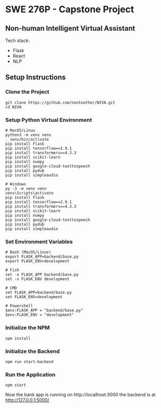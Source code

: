 # SWE 276P - Capstone Project
## Non-human Intelligent Virtual Assistant

Tech stack: 
- Flask
- React
- NLP

## Setup Instructions

### Clone the Project

```shell
git clone https://github.com/nontoother/NIVA.git
cd NIVA
```

### Setup Python Virtual Environment

```shell
# MacOS/Linux
python3 -m venv venv
. venv/bin/activate
pip install Flask
pip install tensorflow==2.9.1
pip install transformers==4.3.3
pip install scikit-learn
pip install numpy
pip install google-cloud-texttospeech
pip install pydub
pip install simpleaudio

# Windows
py -3 -m venv venv
venv\Scripts\activate
pip install Flask
pip install tensorflow==2.9.1
pip install transformers==4.3.3
pip install scikit-learn
pip install numpy
pip install google-cloud-texttospeech
pip install pydub
pip install simpleaudio
```

### Set Environment Variables

```shell
# Bash (MacOS/Linux)
export FLASK_APP=backend/base.py
export FLASK_ENV=development

# Fish
set -x FLASK_APP backend/base.py
set -x FLASK_ENV development

# CMD
set FLASK_APP=backend/base.py
set FLASK_ENV=development

# Powershell
$env:FLASK_APP = "backend/base.py"
$env:FLASK_ENV = "development"
```
### Initialize the NPM
```
npm install
```

### Initialize the Backend

```
npm run start-backend
```

### Run the Application

```
npm start
```

Now the bank app is running on http://localhost:3000
the backend is at http://127.0.0.1:5000/
